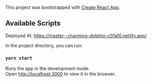 This project was bootstrapped with [Create React App](https://github.com/facebook/create-react-app).

## Available Scripts

Deployed At: https://master--charming-dolphin-c01a10.netlify.app/

In the project directory, you can run:

### `yarn start`

Runs the app in the development mode.<br />
Open [http://localhost:3000](http://localhost:3000) to view it in the browser.
